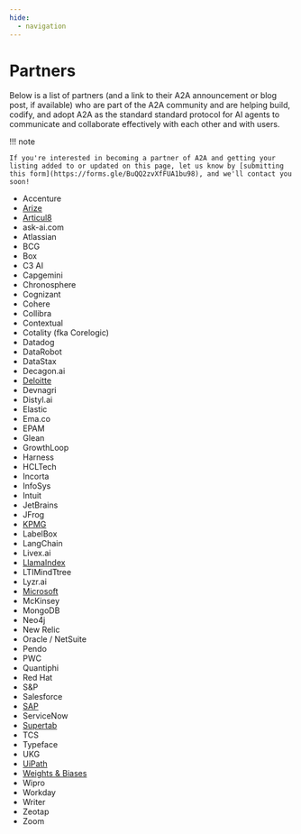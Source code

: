 ```yaml
---
hide:
  - navigation
---
```


# Partners

Below is a list of partners (and a link to their A2A announcement or blog post,
if available) who are part of the A2A community and are helping build, codify,
and adopt A2A as the standard standard protocol for AI agents to communicate and
collaborate effectively with each other and with users.

!!! note

    If you're interested in becoming a partner of A2A and getting your listing added to or updated on this page, let us know by [submitting this form](https://forms.gle/BuQQ2zvXfFUA1bu98), and we'll contact you soon!

- Accenture
- [Arize](https://arize.com/blog/arize-ai-and-future-of-agent-interoperability-embracing-googles-a2a-protocol/)
- [Articul8](https://www.articul8.ai/news/unleashing-the-next-frontier-of-enterprise-ai-introducing-model-mesh-dock-and-inter-lock-and-our-a2-a-partnership-with-google)
- ask-ai.com
- Atlassian
- BCG
- Box
- C3 AI
- Capgemini
- Chronosphere
- Cognizant
- Cohere
- Collibra
- Contextual
- Cotality (fka Corelogic)
- Datadog
- DataRobot
- DataStax
- Decagon.ai
- [Deloitte](https://www.prnewswire.com/news-releases/deloitte-expands-alliances-with-google-cloud-and-servicenow-to-accelerate-agentic-ai-adoption-in-the-enterprise-302423941.html)
- Devnagri
- Distyl.ai
- Elastic
- Ema.co
- EPAM
- Glean
- GrowthLoop
- Harness
- HCLTech
- Incorta
- InfoSys
- Intuit
- JetBrains
- JFrog
- [KPMG](https://kpmg.com/us/en/media/news/kpmg-google-cloud-alliance-expansion-agentspace-adoption.html)
- LabelBox
- LangChain
- Livex.ai
- [LlamaIndex](https://x.com/llama_index/status/1912949446322852185)
- LTIMindTtree
- Lyzr.ai
- [Microsoft](https://www.microsoft.com/en-us/microsoft-cloud/blog/2025/05/07/empowering-multi-agent-apps-with-the-open-agent2agent-a2a-protocol/)
- McKinsey
- MongoDB
- Neo4j
- New Relic
- Oracle / NetSuite
- Pendo
- PWC
- Quantiphi
- Red Hat
- S\&P
- Salesforce
- [SAP](https://news.sap.com/2025/04/sap-google-cloud-enterprise-ai-open-agent-collaboration-model-choice-multimodal-intelligence/)
- ServiceNow
- [Supertab](https://www.supertab.co/post/supertab-connect-partners-with-google-cloud-to-enable-ai-agents)
- TCS
- Typeface
- UKG
- [UiPath](https://www.uipath.com/newsroom/uipath-launches-first-enterprise-grade-platform-for-agentic-automation)
- [Weights & Biases](https://wandb.ai/wandb_fc/product-announcements-fc/reports/Powering-Agent-Collaboration-Weights-Biases-Partners-with-Google-Cloud-on-Agent2Agent-Interoperability-Protocol---VmlldzoxMjE3NDg3OA)
- Wipro
- Workday
- Writer
- Zeotap
- Zoom
